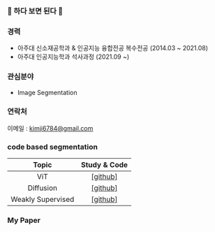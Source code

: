 ### 👋 하다 보면 된다 👋

### 경력
- 아주대 신소재공학과 & 인공지능 융합전공 복수전공 (2014.03 ~ 2021.08)
- 아주대 인공지능학과 석사과정 (2021.09 ~)

### 관심분야
- Image Segmentation

### 연락처
이메일 : kimji6784@gmail.com

### code based segmentation
 Topic | Study & Code |
 :---: | :---: |
ViT | [[github]](https://github.com/kgh6784/Vision_Transformer) |
Diffusion | [[github]](https://github.com/kgh6784/Diffusion) |
Weakly Supervised | [[github]](https://github.com/kgh6784/Weakly_supervised) |


### My Paper

